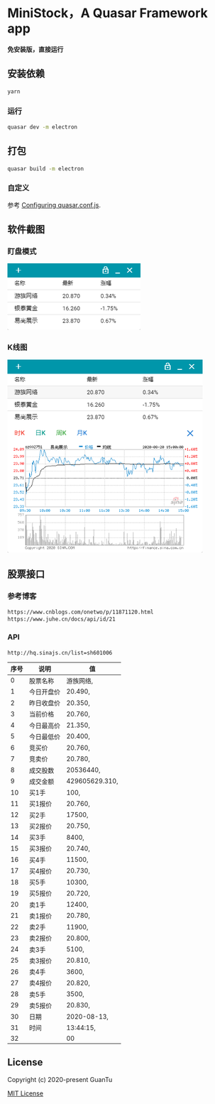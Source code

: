# MiniStock，A Quasar Framework app

**免安装版，直接运行**



## 安装依赖

```bash
yarn
```

### 运行

```bash
quasar dev -m electron
```

## 打包

```bash
quasar build -m electron
```

### 自定义

参考 [Configuring quasar.conf.js](https://quasar.dev).



## 软件截图

### 盯盘模式

![](doc/1.jpg)

### K线图

![](doc/2.jpg)



## 股票接口

### 参考博客

```
https://www.cnblogs.com/onetwo/p/11871120.html
https://www.juhe.cn/docs/api/id/21
```



### API

```
http://hq.sinajs.cn/list=sh601006
```

| 序号 | 说明       | 值             |
| ---- | ---------- | -------------- |
| 0    | 股票名称   | 游族网络,      |
| 1    | 今日开盘价 | 20.490,        |
| 2    | 昨日收盘价 | 20.350,        |
| 3    | 当前价格   | 20.760,        |
| 4    | 今日最高价 | 21.350,        |
| 5    | 今日最低价 | 20.400,        |
| 6    | 竞买价     | 20.760,        |
| 7    | 竞卖价     | 20.780,        |
| 8    | 成交股数   | 20536440,      |
| 9    | 成交金额   | 429605629.310, |
| 10   | 买1手      | 100,           |
| 11   | 买1报价    | 20.760,        |
| 12   | 买2手      | 17500,         |
| 13   | 买2报价    | 20.750,        |
| 14   | 买3手      | 8400,          |
| 15   | 买3报价    | 20.740,        |
| 16   | 买4手      | 11500,         |
| 17   | 买4报价    | 20.730,        |
| 18   | 买5手      | 10300,         |
| 19   | 买5报价    | 20.720,        |
| 20   | 卖1手      | 12400,         |
| 21   | 卖1报价    | 20.780,        |
| 22   | 卖2手      | 11900,         |
| 23   | 卖2报价    | 20.800,        |
| 24   | 卖3手      | 5100,          |
| 25   | 卖3报价    | 20.810,        |
| 26   | 卖4手      | 3600,          |
| 27   | 卖4报价    | 20.820,        |
| 28   | 卖5手      | 3500,          |
| 29   | 卖5报价    | 20.830,        |
| 30   | 日期       | 2020-08-13,    |
| 31   | 时间       | 13:44:15,      |
| 32   |            | 00             |


## License

Copyright (c) 2020-present GuanTu

[MIT License](http://en.wikipedia.org/wiki/MIT_License)
